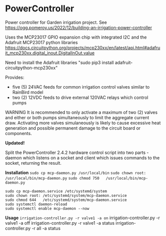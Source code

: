 # PowerController
Power controller for Garden irrigation project. See https://ogg.pomeroy.us/2022/12/building-an-irrigation-power-controller

Uses the MCP23017 GPIO expansion chip with integrated I2C and the Adafruit MCP23017 python libraries
https://docs.circuitpython.org/projects/mcp230xx/en/latest/api.html#adafruit_mcp230xx.digital_inout.DigitalInOut.value

Need to install the Adafruit libraries "sudo pip3 install adafruit-circuitpython-mcp230xx"

Provides:
- five (5) 24VAC feeds for common irrigation control valves similar to RainBird model
- two (2)  12VDC feeds to drive external 120VAC relays which control pumps

WARNING
It is recommended to only activate a maximum of two (2) valves and either or both pumps simultaneously to limit the aggregate current draw.
Activating more valves simulaneously is likely to cause excessive heat generation and possible permanent damage to the circuit board or components.

**Updated!**

Split the PowerController 2.4.2 hardware control script into two parts - daemon which listens on a socket and client which issues commands to the socket, returning the result.

**Installation**
    ```sudo cp mcp-daemon.py /usr/local/bin```
    ```sudo chown root: /usr/local/bin/mcp-daemon.py```
    ```sudo chmod 750   /usr/local/bin/mcp-daemon.py```

    sudo cp mcp-daemon.service /etc/systemd/system
    sudo chown root: /etc/systemd/system/mcp-daemon.service
    sudo chmod 644   /etc/systemd/system/mcp-daemon.service
    sudo systemctl daemon-reload
    sudo systemctl enable mcp-daemon --now

**Usage**
    ```irrigation-controller.py -r valve1 -a on```
    irrigation-controller.py -r valve1 -a off
    irrigation-controller.py -r valve1 -a status
    irrigation-controller.py -r all -a status

 
